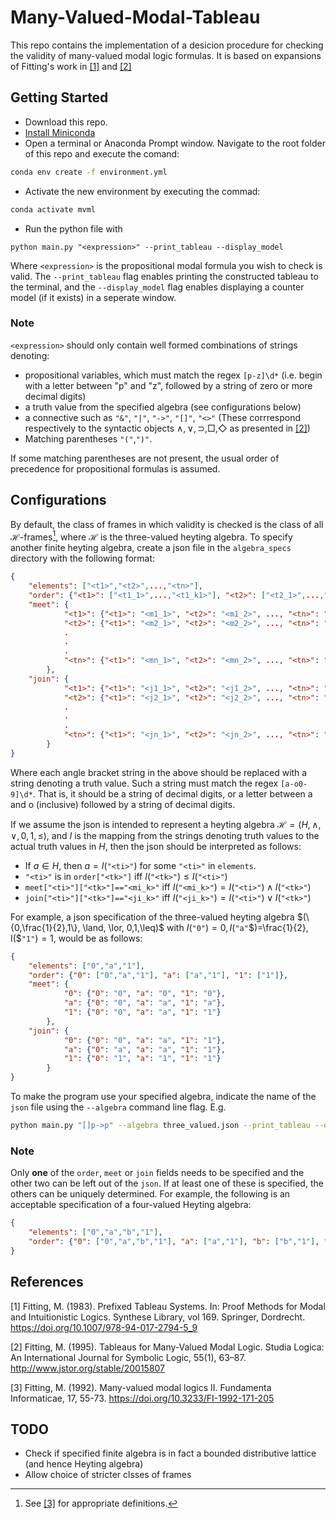 # Many-Valued-Modal-Tableau
This repo contains the implementation of a desicion procedure for checking the validity of many-valued modal logic formulas. It is based on expansions of  Fitting's work in [[1]](#1) and [[2]](#2)

## Getting Started
- Download this repo.
- [Install Miniconda](https://doi.org/10.1007/978-94-017-2794-5)
- Open a terminal or Anaconda Prompt window. Navigate to the root folder of this repo and execute the comand: 
```zsh
conda env create -f environment.yml
```
- Activate the new environment by executing the commad: 
```zsh
conda activate mvml
```
- Run the python file with 
```
python main.py "<expression>" --print_tableau --display_model
``` 
Where `<expression>` is the propositional modal formula you wish to check is valid. The `--print_tableau` flag enables printing the constructed tableau to the terminal, and the `--display_model` flag enables displaying a counter model (if it exists) in a seperate window.

### Note
`<expression>` should only contain well formed combinations of strings denoting:
  -  propositional variables, which must match the regex `[p-z]\d*` (i.e. begin with a letter between "p" and "z", followed by a string of zero or more decimal digits)
  - a truth value from the specified algebra (see configurations below)
  - a connective such as `"&"`, `"|"`, `"->"`, `"[]"`, `"<>"` (These corrrespond respectively to the syntactic objects $\land, \lor, \supset, \Box, \Diamond$ as presented in [[2]](#2))
  - Matching parentheses `"("`,`")"`.

If some matching parentheses are not present, the usual order of precedence for propositional formulas is assumed.
  

## Configurations
By default, the class of frames in which validity is checked is the class of all $\mathcal{H}$-frames[^1], where $\mathcal{H}$ is the three-valued heyting algebra. To specify another finite heyting algebra, create a json file in the `algebra_specs` directory with the following format:
```json
{
    "elements": ["<t1>","<t2>",...,"<tn>"],
    "order": {"<t1>": ["<t1_1>",...,"<t1_k1>"], "<t2>": ["<t2_1>",...,"<t2_k2>"],...,"<tn>": ["<tn_1>",...,"<tn_kn">]},
    "meet": {
            "<t1>": {"<t1>": "<m1_1>", "<t2>": "<m1_2>", ..., "<tn>": "<m1_n>"},
            "<t2>": {"<t1>": "<m2_1>", "<t2>": "<m2_2>", ..., "<tn>": "<m2_n>"},
            .
            .
            .
            "<tn>": {"<t1>": "<mn_1>", "<t2>": "<mn_2>", ..., "<tn>": "<mn_n>"},
        },
    "join": {
            "<t1>": {"<t1>": "<j1_1>", "<t2>": "<j1_2>", ..., "<tn>": "<j1_n>"},
            "<t2>": {"<t1>": "<j2_1>", "<t2>": "<j2_2>", ..., "<tn>": "<j2_n>"},
            .
            .
            .
            "<tn>": {"<t1>": "<jn_1>", "<t2>": "<jn_2>", ..., "<tn>": "<jn_n>"},
        }
}
```
Where each angle bracket string in the above should be replaced with a string denoting a truth value. Such a string must match the regex `[a-o0-9]\d*`. That is, it should be a string of decimal digits, or a letter between a and o (inclusive) followed by a string of decimal digits.

If we assume the json is intended to represent a heyting algebra $\mathcal{H}=(H,\land,\lor,0,1, \leq)$, and $I$ is the mapping from the strings denoting truth values to the actual truth values in $H$, then the json should be interpreted as follows:
- If $a \in H$, then $a=I($`"<ti>"`$)$ for some `"<ti>"` in `elements`.
- `"<ti>"` is in `order["<tk>"]` iff $I($`"<tk>"`$)  \leq I($`"<ti>"`$)$ 
- `meet["<ti>"]["<tk>"]=="<mi_k>"` iff $I($`"<mi_k>"`$) = I($`"<ti>"`$) \land I($`"<tk>"`$)$
- `join["<ti>"]["<tk>"]=="<ji_k>"` iff $I($`"<ji_k>"`$) = I($`"<ti>"`$) \lor I($`"<tk>"`$)$

For example, a json specification of the three-valued heyting algebra $(\{0,\frac{1}{2},1\}, \land, \lor, 0,1,\leq)$ with $I($`"0"`$)=0, I($`"a"`$)=\frac{1}{2}, I($`"1"`$)=1,$ would be as follows:

```json
{
    "elements": ["0","a","1"],
    "order": {"0": ["0","a","1"], "a": ["a","1"], "1": ["1"]},
    "meet": {
            "0": {"0": "0", "a": "0", "1": "0"},
            "a": {"0": "0", "a": "a", "1": "a"},
            "1": {"0": "0", "a": "a", "1": "1"}
        },
    "join": {
            "0": {"0": "0", "a": "a", "1": "1"},
            "a": {"0": "a", "a": "a", "1": "1"},
            "1": {"0": "1", "a": "1", "1": "1"}
        }
}
```

To make the program use your specified algebra, indicate the name of the `json` file using the `--algebra` command line flag. E.g.
```zsh
python main.py "[]p->p" --algebra three_valued.json --print_tableau --display_model
```

### Note
Only **one** of the `order`, `meet` or `join` fields needs to be specified and the other two can be left out of the `json`. If at least one of these is specified, the others can be uniquely determined. For example, the following is an acceptable specification of a four-valued Heyting algebra:

```json
{
    "elements": ["0","a","b","1"],
    "order": {"0": ["0","a","b","1"], "a": ["a","1"], "b": ["b","1"], "1": ["1"]}
}
```


[^1]: See [[3]](#3) for appropriate definitions.

## References
<a id="1">[1]</a> 
Fitting, M. (1983). Prefixed Tableau Systems. In: Proof Methods for Modal and Intuitionistic Logics. Synthese Library, vol 169. Springer, Dordrecht. https://doi.org/10.1007/978-94-017-2794-5_9

<a id="2">[2]</a> 
Fitting, M. (1995). Tableaus for Many-Valued Modal Logic. Studia Logica: An International Journal for Symbolic Logic, 55(1), 63–87. http://www.jstor.org/stable/20015807

<a id="3">[3]</a> 
Fitting, M. (1992). Many-valued modal logics II. Fundamenta Informaticae, 17, 55-73. https://doi.org/10.3233/FI-1992-171-205


## TODO
- Check if specified finite algebra is in fact a bounded distributive lattice (and hence Heyting algebra)
- Allow choice of stricter clsses of frames